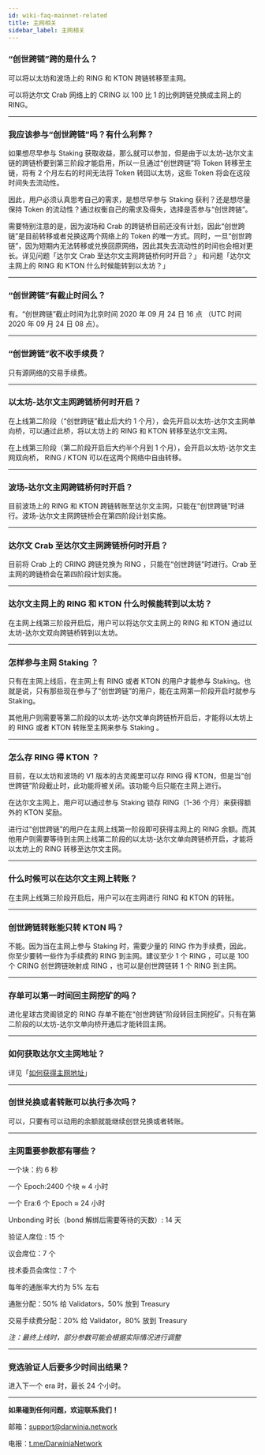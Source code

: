 ```yaml
---
id: wiki-faq-mainnet-related
title: 主网相关
sidebar_label: 主网相关
---
```


### “创世跨链”跨的是什么？

可以将以太坊和波场上的 RING 和 KTON 跨链转移至主网。

可以将达尔文 Crab 网络上的 CRING 以 100 比 1 的比例跨链兑换成主网上的 RING。

<hr />

### 我应该参与“创世跨链”吗？有什么利弊？

如果想尽早参与 Staking 获取收益，那么就可以参加，但是由于以太坊-达尔文主链的跨链桥要到第三阶段才能启用，所以一旦通过“创世跨链”将 Token 转移至主链，将有 2 个月左右的时间无法将 Token 转回以太坊，这些 Token 将会在这段时间失去流动性。

因此，用户必须认真思考自己的需求，是想尽早参与 Staking 获利？还是想尽量保持 Token 的流动性？通过权衡自己的需求及得失，选择是否参与“创世跨链”。

需要特别注意的是，因为波场和 Crab 的跨链桥目前还没有计划，因此“创世跨链”是目前转移或者兑换这两个网络上的 Token 的唯一方式。同时，一旦“创世跨链”，因为短期内无法转移或兑换回原网络，因此其失去流动性的时间也会相对更长。详见问题「达尔文 Crab 至达尔文主网跨链桥何时开启？」 和问题「达尔文主网上的 RING 和 KTON 什么时候能转到以太坊？」

<hr />

### “创世跨链”有截止时间么？

有。“创世跨链”截止时间为北京时间 2020 年 09 月 24 日 16 点 （UTC 时间 2020 年 09 月 24 日 08 点）。

<hr />

### “创世跨链”收不收手续费？

只有源网络的交易手续费。

<hr />

### 以太坊-达尔文主网跨链桥何时开启？

在上线第二阶段（“创世跨链”截止后大约 1 个月），会先开启以太坊-达尔文主网单向桥，可以通过此桥，将以太坊上的 RING 和 KTON 转移至达尔文主网。

在上线第三阶段（第二阶段开启后大约半个月到 1 个月），会开启以太坊-达尔文主网双向桥， RING / KTON 可以在这两个网络中自由转移。

<hr />

### 波场-达尔文主网跨链桥何时开启？

目前波场上的 RING 和 KTON 跨链转账至达尔文主网，只能在“创世跨链”时进行。波场-达尔文主网跨链桥会在第四阶段计划实施。

<hr />

### 达尔文 Crab 至达尔文主网跨链桥何时开启？

目前将 Crab 上的 CRING 跨链兑换为 RING ，只能在“创世跨链”时进行。Crab 至主网的跨链桥会在第四阶段计划实施。

<hr />

### 达尔文主网上的 RING 和 KTON 什么时候能转到以太坊？

在主网上线第三阶段开启后，用户可以将达尔文主网上的 RING 和 KTON 通过以太坊-达尔文双向跨链桥转到以太坊。

<hr />

### 怎样参与主网 Staking ？

只有在主网上线后，在主网上有 RING 或者 KTON 的用户才能参与 Staking。也就是说，只有那些现在参与了“创世跨链”的用户，能在主网第一阶段开启时就参与 Staking。

其他用户则需要等第二阶段的以太坊-达尔文单向跨链桥开启后，才能将以太坊上的 RING 或者 KTON 转账至主网来参与 Staking 。

<hr />

### 怎么存 RING 得 KTON ？

目前，在以太坊和波场的 V1 版本的古灵阁里可以存 RING 得 KTON，但是当“创世跨链”阶段截止时，此功能将被关闭。该功能今后只能在主网上进行。

在达尔文主网上，用户可以通过参与 Staking 锁存 RING（1-36 个月）来获得额外的 KTON 奖励。

进行过“创世跨链”的用户在主网上线第一阶段即可获得主网上的 RING 余额。而其他用户则需要等待到主网上线第二阶段的以太坊-达尔文单向跨链桥开启，才能将以太坊上的 RING 转移至达尔文主网。

<hr />

### 什么时候可以在达尔文主网上转账？

在主网上线第三阶段开启后，用户可以在主网进行 RING 和 KTON 的转账。

<hr />

### 创世跨链转账能只转 KTON 吗？

不能。因为当在主网上参与 Staking 时，需要少量的 RING 作为手续费，因此，你至少要转一些作为手续费的 RING 到主网。建议至少 1 个 RING ，可以是 100 个 CRING 创世跨链映射成 RING ，也可以是创世跨链转 1 个 RING 到主网。

<hr />

### 存单可以第一时间回主网挖矿的吗？

进化星球古灵阁锁定的 RING 存单不能在“创世跨链”阶段转回主网挖矿。只有在第二阶段的以太坊-达尔文单向桥开通后才能转回主网。

<hr />

### 如何获取达尔文主网地址？

详见「[如何获得主网地址](https://docs.darwinia.network/docs/zh-CN/wiki-tut-create-account)」

<hr />

### 创世兑换或者转账可以执行多次吗？

可以，只要有可以动用的余额就能继续创世兑换或者转账。

<hr />

### 主网重要参数都有哪些？

一个块：约 6 秒

一个 Epoch:2400 个块 ≈ 4 小时

一个 Era:6 个 Epoch ≈ 24 小时

Unbonding 时长（bond 解绑后需要等待的天数）: 14 天

验证人席位 : 15 个

议会席位：7 个

技术委员会席位：7 个

每年的通胀率大约为 5% 左右

通胀分配：50% 给 Validators，50% 放到 Treasury

交易手续费分配：20% 给 Validator，80% 放到 Treasury

*注：最终上线时，部分参数可能会根据实际情况进行调整*

<hr />

### 竞选验证人后要多少时间出结果？

进入下一个 era 时，最长 24 个小时。

<hr />

**如果碰到任何问题，欢迎联系我们！**

邮箱：[support@darwinia.network](support@darwinia.network)

电报：[t.me/DarwiniaNetwork](https://t.me/DarwiniaNetwork)

